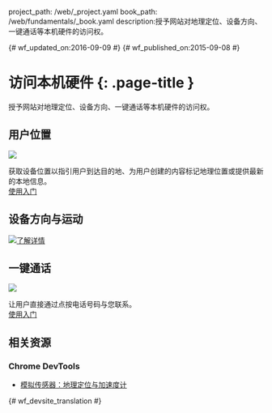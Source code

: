 project_path: /web/_project.yaml
book_path: /web/fundamentals/_book.yaml
description:授予网站对地理定位、设备方向、一键通话等本机硬件的访问权。

{# wf_updated_on:2016-09-09 #}
{# wf_published_on:2015-09-08 #}

# 访问本机硬件 {: .page-title }

授予网站对地理定位、设备方向、一键通话等本机硬件的访问权。



<div class="attempt-left">
  <h2>用户位置</h2>
  <a href="user-location/">
    <img src="images/geoloc.png">
  </a>
  <p>
    获取设备位置以指引用户到达目的地、为用户创建的内容标记地理位置或提供最新的本地信息。
    <br>
    <a href="user-location/">使用入门 </a>
  </p>
</div>

<div class="attempt-right">
  <h2>设备方向与运动</h2>
  <a href="device-orientation/">
    <img src="images/device-orientation.png>
  </a>
  <p>
    使用移动设备的加速度计、陀螺仪和罗盘。在游戏中，控制人物的方向或动作。与地理定位配合使用时，可以进行更准确的转弯提示导航，或提供有关具体位置的信息。<br>
    <a href="device-orientation/">了解详情</a>
  </p>
</div>

<div style="clear:both;"></div>

<div class="attempt-left">
  <h2>一键通话</h2>
  <a href="click-to-call/">
    <img src="images/click-to-call.png">
   </a>
  <p>
	   让用户直接通过点按电话号码与您联系。<br>
    <a href="click-to-call/">使用入门 </a>
  </p>
</div>


<div style="clear:both;"></div>

## 相关资源

### Chrome DevTools

* [模拟传感器：地理定位与加速度计](/web/tools/chrome-devtools/device-mode/device-input-and-sensors)


<div style="clear:both;"></div>


{# wf_devsite_translation #}
